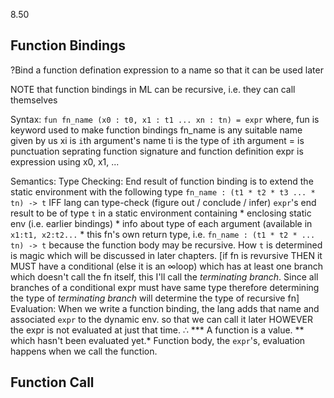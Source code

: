 8.50

## Function Bindings

?Bind a function defination expression to a name so that it can be used
later

NOTE that function bindings in ML can be recursive, i.e. they can call
themselves

Syntax:
	`fun fn_name (x0 : t0, x1 : t1 ... xn : tn) = expr`
	where,  fun 	is keyword used to make function bindings
			fn_name is any suitable name given by us
			xi      is `i`th argument's name
			ti		is the type of `i`th argument
			=		is punctuation seprating function signature and
					function definition
			expr	is expression using x0, x1, ...

Semantics:
	Type Checking:
		End result of function binding is to extend the static environment
		with the following type
		`fn_name : (t1 * t2 * t3 ... * tn) -> t`
		IFF
			lang can type-check (figure out / conclude / infer) `expr`'s end
			result to be of type `t` in a static environment containing
			* enclosing static env (i.e. earlier bindings)
			* info about type of each argument (available in `x1:t1, x2:t2...`
			* this fn's own return type, i.e.
			  `fn_name : (t1 * t2 * ... tn) -> t`
			  because the function body may be recursive.
		How `t` is determined is magic which will be discussed in later
		chapters.
		[if fn is revursive THEN it MUST have a conditional (else it is
		 an ∞loop) which has at least one branch which doesn't call the fn
		 itself, this I'll call the *terminating branch*. Since all branches
		 of a conditional expr must have same type therefore determining the
		 type of *terminating branch* will determine the type of recursive fn]
	Evaluation:
		When we write a function binding, the lang adds that name and
		associated `expr` to the dynamic env. so that we can call it later
		HOWEVER the expr is not evaluated at just that time. ∴
		*** A function is a value. ** which hasn't been evaluated yet.*
		Function body, the `expr`'s, evaluation happens when we call the
		function.

## Function Call

